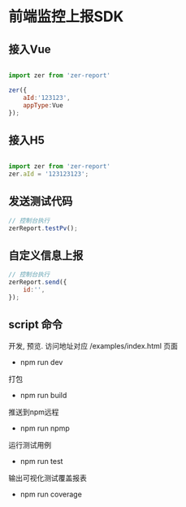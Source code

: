 # 前端监控上报SDK

## 接入Vue

```js

import zer from 'zer-report'

zer({
	aId:'123123',
	appType:Vue
});

```

## 接入H5

```js

import zer from 'zer-report'
zer.aId = '123123123';

```

## 发送测试代码

```js
// 控制台执行
zerReport.testPv();
```

## 自定义信息上报

```js
// 控制台执行
zerReport.send({
	id:'',
});
```

## script 命令

开发, 预览. 访问地址对应 /examples/index.html 页面

* npm run dev  

打包

* npm run build

推送到npm远程

* npm run npmp

运行测试用例

* npm run test

输出可视化测试覆盖报表

* npm run coverage
